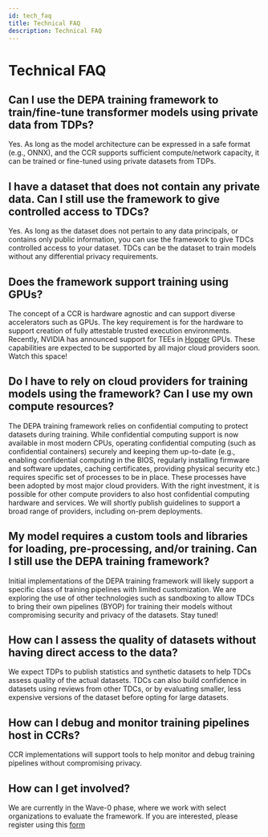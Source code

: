 ```yaml
---
id: tech_faq
title: Technical FAQ
description: Technical FAQ
---
```


# Technical FAQ

## Can I use the DEPA training framework to train/fine-tune transformer models using private data from TDPs?

Yes. As long as the model architecture can be expressed in a safe format (e.g., ONNX), and the CCR supports sufficient compute/network capacity, it can be trained or fine-tuned using private datasets from TDPs. 

## I have a dataset that does not contain any private data. Can I still use the framework to give controlled access to TDCs?  

Yes. As long as the dataset does not pertain to any data principals, or contains only public information, you can use the framework to give TDCs controlled access to your dataset. TDCs can be the dataset to train models without any differential privacy requirements. 

## Does the framework support training using GPUs? 

The concept of a CCR is hardware agnostic and can support diverse accelerators such as GPUs. The key requirement is for the hardware to support creation of fully attestable trusted execution environments. Recently, NVIDIA has announced support for TEEs in [Hopper](https://www.nvidia.com/en-us/data-center/solutions/confidential-computing/) GPUs. These capabilities are expected to be supported by all major cloud providers soon. Watch this space! 

## Do I have to rely on cloud providers for training models using the framework? Can I use my own compute resources? 

The DEPA training framework relies on confidential computing to protect datasets during training. While confidential computing support is now available in most modern CPUs, operating confidential computing  (such as confidential containers) securely and keeping them up-to-date (e.g., enabling confidential computing in the BIOS, regularly installing firmware and software updates, caching certificates, providing physical security etc.) requires specific set of processes to be in place. These processes have been adopted by most major cloud providers. With the right investment, it is possible for other compute providers to also host confidential computing hardware and services. We will shortly publish guidelines to support a broad range of providers, including on-prem deployments. 

## My model requires a custom tools and libraries for loading, pre-processing, and/or training. Can I still use the DEPA training framework? 

Initial implementations of the DEPA training framework will likely support a specific class of training pipelines with limited customization. We are exploring the use of other technologies such as sandboxing to allow TDCs to bring their own pipelines (BYOP) for training their models without compromising security and privacy of the datasets. Stay tuned! 

## How can I assess the quality of datasets without having direct access to the data? 

We expect TDPs to publish statistics and synthetic datasets to help TDCs assess quality of the actual datasets. TDCs can also build confidence in datasets using reviews from other TDCs, or by evaluating smaller, less expensive versions of the dataset before opting for large datasets. 

## How can I debug and monitor training pipelines host in CCRs? 

CCR implementations will support tools to help monitor and debug training pipelines without compromising privacy. 

## How can I get involved? 

We are currently in the Wave-0 phase, where we work with select organizations to evaluate the framework. If you are interested, please register using this [form](https://docs.google.com/forms)